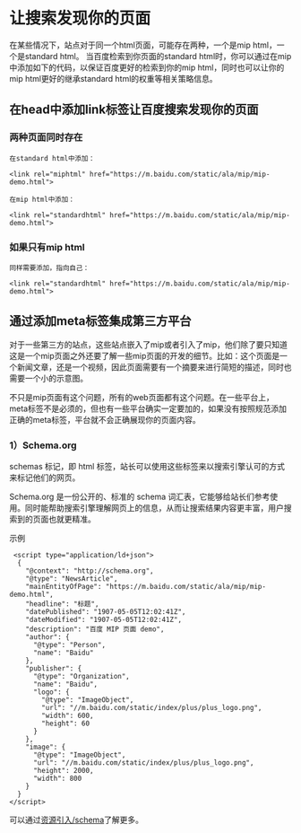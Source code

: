 # 让搜索发现你的页面

在某些情况下，站点对于同一个html页面，可能存在两种，一个是mip html，一个是standard html。
当百度检索到你页面的standard html时，你可以通过在mip中添加如下的代码，以保证百度更好的检索到你的mip html，同时也可以让你的mip html更好的继承standard html的权重等相关策略信息。

## 在head中添加link标签让百度搜索发现你的页面

### 两种页面同时存在

    在standard html中添加：

    <link rel="miphtml" href="https://m.baidu.com/static/ala/mip/mip-demo.html">

    在mip html中添加：

    <link rel="standardhtml" href="https://m.baidu.com/static/ala/mip/mip-demo.html">

### 如果只有mip html
	
	同样需要添加，指向自己：
    
    <link rel="standardhtml" href="https://m.baidu.com/static/ala/mip/mip-demo.html">

## 通过添加meta标签集成第三方平台

对于一些第三方的站点，这些站点嵌入了mip或者引入了mip，他们除了要只知道这是一个mip页面之外还要了解一些mip页面的开发的细节。比如：这个页面是一个新闻文章，还是一个视频，因此页面需要有一个摘要来进行简短的描述，同时也需要一个小的示意图。

不只是mip页面有这个问题，所有的web页面都有这个问题。在一些平台上，meta标签不是必须的，但也有一些平台确实一定要加的，如果没有按照规范添加正确的meta标签，平台就不会正确展现你的页面内容。

### 1）Schema.org

schemas 标记，即 html 标签，站长可以使用这些标签来以搜索引擎认可的方式来标记他们的网页。

Schema.org 是一份公开的、标准的 schema 词汇表，它能够给站长们参考使用。同时能帮助搜索引擎理解网页上的信息，从而让搜索结果内容更丰富，用户搜索到的页面也就更精准。


示例
```
 <script type="application/ld+json">
  {
    "@context": "http://schema.org",
    "@type": "NewsArticle",
    "mainEntityOfPage": "https://m.baidu.com/static/ala/mip/mip-demo.html",
    "headline": "标题",
    "datePublished": "1907-05-05T12:02:41Z",
    "dateModified": "1907-05-05T12:02:41Z",
    "description": "百度 MIP 页面 demo",
    "author": {
      "@type": "Person",
      "name": "Baidu"
    },
    "publisher": {
      "@type": "Organization",
      "name": "Baidu",
      "logo": {
        "@type": "ImageObject",
        "url": "//m.baidu.com/static/index/plus/plus_logo.png",
        "width": 600,
        "height": 60
      }
    },
    "image": {
      "@type": "ImageObject",
      "url": "//m.baidu.com/static/index/plus/plus_logo.png",
      "height": 2000,
      "width": 800
    }
  }
</script>
```
可以通过[资源引入/schema](http://sfe.baidu.com/#/资源引入/Schemas标记)了解更多。
